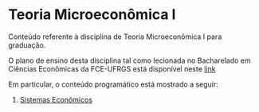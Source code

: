 # Teoria Microeconômica I
Conteúdo referente à disciplina de Teoria Microeconômica I para graduação.

O plano de ensino desta disciplina tal como lecionada no Bacharelado em Ciências Econômicas da FCE-UFRGS está disponível neste [link](https://docs.google.com/document/d/1eBHIUzgWjMuoDdoCgR60rqCvcmuiYE3_mkdDr4koMdA/edit?usp=sharing)

Em particular, o conteúdo programático está mostrado a seguir:

1. [Sistemas Econômicos](https://github.com/ecompfin-ufrgs/microeconomia1/blob/main/SistEcon.pdf)
